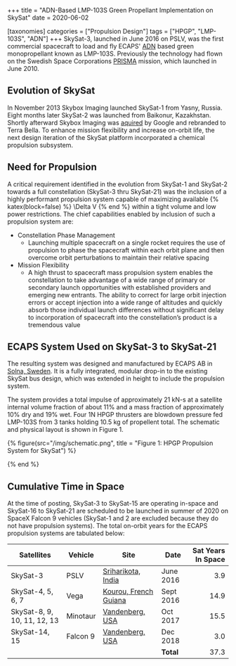 +++
title = "ADN-Based LMP-103S Green Propellant Implementation on SkySat"
date = 2020-06-02

[taxonomies]
categories = ["Propulsion Design"]
tags = ["HPGP", "LMP-103S", "ADN"]
+++
SkySat-3, launched in June 2016 on PSLV, was the first commercial spacecraft to load and fly ECAPS' [ADN](https://en.wikipedia.org/wiki/Ammonium_dinitramide) based green monopropellant known as LMP-103S. Previously the technology had flown on the Swedish Space Corporations [PRISMA](https://en.wikipedia.org/wiki/Prisma_(satellite_project)) mission, which launched in June 2010. 
<!-- more -->

## Evolution of SkySat
In November 2013 Skybox Imaging launched SkySat-1 from Yasny, Russia. Eight months later SkySat-2 was launched from Baikonur, Kazakhstan. Shortly afterward Skybox Imaging was [aquired](https://www.washingtonpost.com/news/morning-mix/wp/2014/06/11/google-buys-skybox-for-500-million-the-deal-could-be-about-more-than-maps/) by Google and rebranded to Terra Bella. To enhance mission flexibility and increase on-orbit life, the next design iteration of the SkySat platform incorporated a chemical propulsion subsystem. 

## Need for Propulsion
A critical requirement identified in the evolution from SkySat-1 and SkySat-2 towards a full constellation (SkySat-3 thru SkySat-21) was the inclusion of a highly performant propulsion system capable of maximizing available {% katex(block=false) %} \Delta V {% end %} within a tight volume and low power restrictions. The chief capabilities enabled by inclusion of such a propulsion system are:

- Constellation Phase Management
    - Launching multiple spacecraft on a single rocket requires the use of propulsion to phase the spacecraft within each orbit plane and then overcome orbit perturbations to maintain their relative spacing
- Mission Flexibility
    - A high thrust to spacecraft mass propulsion system enables the constellation to take advantage of a wide range of primary or secondary launch opportunities with established providers and emerging new entrants. The ability to correct for large orbit injection errors or accept injection into a wide range of altitudes and quickly absorb those individual launch differences without significant delay to incorporation of spacecraft into the constellation’s product is a tremendous value

## ECAPS System Used on SkySat-3 to SkySat-21
The resulting system was designed and manufactured by ECAPS AB in [Solna, Sweden](https://goo.gl/maps/Ug7F6h8M2tqrdFYY7). It is a fully integrated, modular drop-in to the existing SkySat bus design, which was extended in height to include the propulsion system. 

The system provides a total impulse of approximately 21 kN-s at a satellite internal volume fraction of about 11% and a mass fraction of approximately 10% dry and 19% wet. Four 1N HPGP thrusters are blowdown pressure fed LMP-103S from 3 tanks holding 10.5 kg of propellent total. The schematic and physical layout is shown in Figure 1. 

{% figure(src="/img/schematic.png", title = "Figure 1: HPGP Propulsion System for SkySat") %}
<!-- caption here -->
{% end %}

## Cumulative Time in Space
At the time of posting, SkySat-3 to SkySat-15 are operating in-space and SkySat-16 to SkySat-21 are scheduled to be launched in summer of 2020 on SpaceX Falcon 9 vehicles (SkySat-1 and 2 are excluded because they do not have propulsion systems). The total on-orbit years for the ECAPS propulsion systems are tabulated below:


| Satellites                  | Vehicle  | Site                  | Date      | Sat Years In Space |
|-----------------------------|----------|-----------------------|-----------|-------------------:|
| SkySat-3                    | PSLV     | [Sriharikota, India](https://goo.gl/maps/kb8g2LzifdUspTME6)    | June 2016 |               3.9 |
| SkySat-4, 5, 6, 7           | Vega     | [Kourou, French Guiana](https://goo.gl/maps/3HRMf9RvyKeNFw2F9) | Sept 2016 |              14.9 |
| SkySat-8, 9, 10, 11, 12, 13 | Minotaur | [Vandenberg, USA](https://goo.gl/maps/FpDtL1BTeQUwVSJZ8)       | Oct 2017  |              15.5 |
| SkySat-14, 15               | Falcon 9 | [Vandenberg, USA](https://goo.gl/maps/FpDtL1BTeQUwVSJZ8)       | Dec 2018  |               3.0 |
|                             |          |                       | **Total** |               37.3 |
